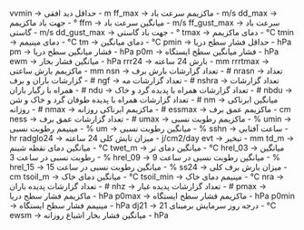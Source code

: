 vvmin       ->      حداقل دید افقی - m
ff_max      ->      ماکزیمم سرعت باد - m/s
dd_max      ->      جهت باد ماکزیمم - °
ffm         ->      میانگین سرعت باد - m/s
ff_gust_max ->      سرعت باد گاستی - m/s
dd_gust_max ->      جهت باد گاستی - °
tmax        ->      دمای ماکزیمم - °C
tmin        ->      دمای مینیمم - °C
tm          ->      دمای میانگین - °C
pmin        ->      حداقل فشار سطح دریا - hPa
pm          ->      فشار میانگین سطح دریا - hPa
p0m         ->      فشار میانگین سطح ایستگاه - hPa
ewm         ->      میانگین فشار بخار - hPa
rrr24       ->      بارش 24 ساعته - mm
rrrtmax     ->      ماکزیمم بارش ساعتی - mm
nsn         ->      تعداد گزارشات بارش برف - #
nrasn       ->      تعداد گزارشات باران و برف - #
ngf         ->      تعداد گزارشات مه - #
nshra       ->      تعداد گزارشات همراه با رگبار باران - #
ndu         ->      تعداد گزارشات همراه با پدیده گرد و خاک - #
nbdu        ->      تعداد گزارشات همراه با پدیده طوفان گرد و خاک و شن - #
nm          ->      میانگین ابرناکی روزانه - #
nmax        ->      ماکزیمم ابرناکی روزانه - #
essmax      ->      ماکزیمم عمق برف - cm
ness        ->      تعداد گزارشات عمق برف - #
umax        ->      ماکزیمم رطوبت نسبی - %
umin        ->      مینیمم رطوبت نسبی - %
um          ->      میانگین رطوبت نسبی - %
sshn        ->      ساعت آفتابی - hr
radglo24    ->      میزان تابش کلی 24 ساعته - j/cm2/day
evt         ->      تبخیر - mm
td_m        ->      میانگین دمای نقطه شبنم - °C
twet_m      ->      میانگین دمای تر - °C
hrel_03     ->      میانگین رطوبت نسبی در ساعت 3 - %
hrel_09     ->      میانگین رطوبت نسبی در ساعت 9 - %
hrel_15     ->      میانگین رطوبت نسبی در ساعت 15 - %
ss24        ->      میزان بارش برف کلی - cm
tsoil_m     ->      میانگین دمای خاک - °C
tsoil_min   ->      مینیمم دمای خاک - °C
nra         ->      تعداد گزارشات پدیده باران - #
nhz         ->      تعداد گزارشات پدیده غبار - #
pmax        ->      ماکزیمم فشار سطح دریا - hPa
p0max       ->      ماکزیمم فشار سطح ایستگاه - hPa
p0min       ->      مینیمم فشار سطح ایستگاه - hPa
dj21        ->      درجه روز سرمایش برمبنای 21 - °C
ewsm        ->      میانگین فشار بخار اشباع روزانه - hPa   